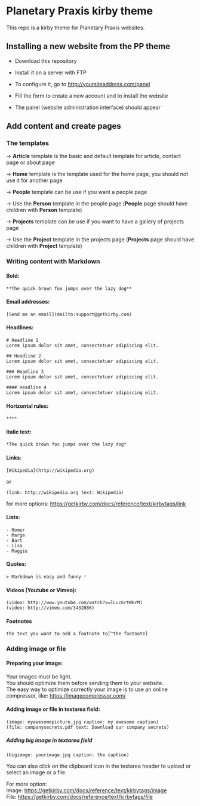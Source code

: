 # Planetary Praxis kirby theme

This repo is a kirby theme for Planetary Praxis websites.

## Installing a new website from the PP theme

- Download this repository 

- Install it on a server with FTP

- To configure it, go to http://yoursiteaddress.com/panel

- Fill the form to create a new account and to install the website 

- The panel (website administration interface) should appear


## Add content and create pages

### The templates

→ **Article** template is the basic and default template for article, contact page or about page

→ **Home** template is the template used for the home page, you should not use it for another page 

→ **People** template can be use if you want a people page

→ Use the **Person** template in the people page (**People** page should have children with **Person** template)

→ **Projects** template can be use if you want to have a gallery of projects page

→ Use the **Project** template in the projects page (**Projects** page should have children with **Project** template)

### Writing content with Markdown
#### Bold: 
```
**The quick brown fox jumps over the lazy dog**
```

#### Email addresses: 
```
[Send me an email](mailto:support@getkirby.com)
```

#### Headlines: 
```
# Headline 1
Lorem ipsum dolor sit amet, consectetuer adipiscing elit.

## Headline 2
Lorem ipsum dolor sit amet, consectetuer adipiscing elit.

### Headline 3
Lorem ipsum dolor sit amet, consectetuer adipiscing elit.

#### Headline 4
Lorem ipsum dolor sit amet, consectetuer adipiscing elit.
```

#### Horizontal rules:
```
****
```

#### Italic text:
```
*The quick brown fox jumps over the lazy dog*
```

#### Links: 
```
[Wikipedia](http://wikipedia.org)
```
or
```
(link: http://wikipedia.org text: Wikipedia)
```
for more options: https://getkirby.com/docs/reference/text/kirbytags/link

#### Lists: 
```
- Homer
- Marge
- Bart
- Lisa
- Maggie
```

#### Quotes: 
```
> Markdown is easy and funny !
```

#### Videos (Youtube or Vimeo):
```
(video: http://www.youtube.com/watch?v=lLuc6rtWkrM)
(video: http://vimeo.com/3432886)
```

#### Footnotes
```
the text you want to add a footnote to[^the footnote]
```

### Adding image or file

#### Preparing your image:
Your images must be light.   
You should optimize them before sending them to your website.  
The easy way to optimize correctly your image is to use an online compressor, like: https://imagecompressor.com/

#### Adding image or file in textarea field:
```
(image: myawesomepicture.jpg caption: my awesome caption)
(file: companysecrets.pdf text: Download our company secrets)
```

##### Adding big image in textarea field
```
(bigimage: yourimage.jpg caption: the caption)
```

You can also click on the clipboard icon in the textarea header to upload or select an image or a file.

For more option:  
Image: https://getkirby.com/docs/reference/text/kirbytags/image  
File: https://getkirby.com/docs/reference/text/kirbytags/file


